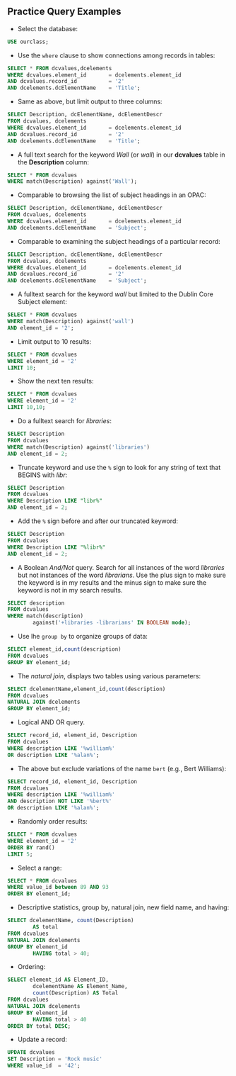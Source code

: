 ## Practice Query Examples

* Select the database:
 
```sql
USE ourclass;
```

* Use the `where` clause to show connections among records in tables:

```sql
SELECT * FROM dcvalues,dcelements
WHERE dcvalues.element_id       = dcelements.element_id
AND dcvalues.record_id          = '2'
AND dcelements.dcElementName    = 'Title';
```

* Same as above, but limit output to three columns:

```sql
SELECT Description, dcElementName, dcElementDescr
FROM dcvalues, dcelements
WHERE dcvalues.element_id       = dcelements.element_id
AND dcvalues.record_id          = '2'
AND dcelements.dcElementName    = 'Title';
```

* A full text search for the keyword *Wall* (or *wall*) in our
  **dcvalues** table in the **Description** column:

```sql
SELECT * FROM dcvalues
WHERE match(Description) against('Wall');
```

* Comparable to browsing the list of subject headings in an OPAC:

```sql
SELECT Description, dcElementName, dcElementDescr
FROM dcvalues, dcelements
WHERE dcvalues.element_id       = dcelements.element_id
AND dcelements.dcElementName    = 'Subject';
```

* Comparable to examining the subject headings of a particular
  record:

```sql
SELECT Description, dcElementName, dcElementDescr
FROM dcvalues, dcelements
WHERE dcvalues.element_id       = dcelements.element_id
AND dcvalues.record_id          = '2'
AND dcelements.dcElementName    = 'Subject';
```

* A fulltext search for the keyword *wall* but limited to the
  Dublin Core Subject element:

```sql
SELECT * FROM dcvalues
WHERE match(Description) against('wall')
AND element_id = '2';
```

* Limit output to 10 results:

```sql
SELECT * FROM dcvalues
WHERE element_id = '2'
LIMIT 10;
```

* Show the next ten results:

```sql
SELECT * FROM dcvalues
WHERE element_id = '2'
LIMIT 10,10;
```

* Do a fulltext search for *libraries*:

```sql
SELECT Description
FROM dcvalues
WHERE match(Description) against('libraries')
AND element_id = 2;
```

* Truncate keyword and use the `%` sign to look for any string of
  text that BEGINS with *libr*:

```sql
SELECT Description
FROM dcvalues
WHERE Description LIKE "libr%"
AND element_id = 2;
```

* Add the `%` sign before and after our truncated keyword:

```sql
SELECT Description
FROM dcvalues
WHERE Description LIKE "%libr%"
AND element_id = 2;
```

* A Boolean *And/Not* query.  Search for all instances of the word
  *libraries* but not instances of the word *librarians*. Use the
  plus sign to make sure the keyword is in my results and the
  minus sign to make sure the keyword is not in my search results.

```sql
SELECT description
FROM dcvalues
WHERE match(description)
        against('+libraries -librarians' IN BOOLEAN mode);
```

* Use lhe `group by` to organize groups of data:

```sql
SELECT element_id,count(description)
FROM dcvalues
GROUP BY element_id;
```

* The *natural join*, displays two tables using various
  parameters:

```sql
SELECT dcelementName,element_id,count(description)
FROM dcvalues
NATURAL JOIN dcelements
GROUP BY element_id;
```

* Logical AND OR query.

```sql
SELECT record_id, element_id, Description
FROM dcvalues
WHERE description LIKE '%william%'
OR description LIKE '%alan%';
```

* The above but exclude variations of the name `bert` (e.g., Bert
  Williams):

```sql
SELECT record_id, element_id, Description
FROM dcvalues
WHERE description LIKE '%william%'
AND description NOT LIKE '%bert%'
OR description LIKE '%alan%';
```

* Randomly order results:

```sql
SELECT * FROM dcvalues               
WHERE element_id = '2'
ORDER BY rand()
LIMIT 5;
```

* Select a range:

```sql
SELECT * FROM dcvalues
WHERE value_id between 89 AND 93
ORDER BY element_id;
```

* Descriptive statistics, group by, natural join, new field name,
  and having:

```sql
SELECT dcelementName, count(Description)
        AS total
FROM dcvalues
NATURAL JOIN dcelements
GROUP BY element_id
        HAVING total > 40;
```

* Ordering:

```sql
SELECT element_id AS Element_ID,
        dcelementName AS Element_Name,
        count(Description) AS Total
FROM dcvalues
NATURAL JOIN dcelements
GROUP BY element_id
        HAVING total > 40
ORDER BY total DESC;
```

* Update a record:

```sql
UPDATE dcvalues
SET Description = 'Rock music'
WHERE value_id  = '42';
```
